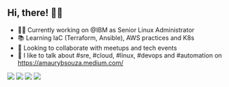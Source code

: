 ## Hi, there! 👨‍💻
- 👨‍💻 Currently working on @IBM as Senior Linux Administrator
- 📚 Learning IaC (Terraform, Ansible), AWS practices and K8s 
- 👯 Looking to collaborate with meetups and tech events
- 🚀 I like to talk about #sre, #cloud, #linux, #devops and #automation on https://amaurybsouza.medium.com/

<a href="https://github.com/amaurybsouza"><img src="https://img.shields.io/badge/GitHub-100000?style=for-the-badge&logo=github&logoColor=white" /><a/>
<a href="https://twitter.com/amaurybsouza_"><img src="https://img.shields.io/badge/Twitter-1DA1F2?style=for-the-badge&logo=twitter&logoColor=white" /><a/>
<a href="https://www.linkedin.com/in/amaurybsouza/"><img src="https://img.shields.io/badge/LinkedIn-0077B5?style=for-the-badge&logo=linkedin&logoColor=white" /><a/>
<a href="https://amaurybsouza.medium.com/"><img src="https://img.shields.io/badge/medium-%2312100E.svg?&style=for-the-badge&logo=medium&logoColor=white" /><a/>



